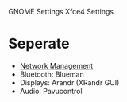 GNOME Settings
Xfce4 Settings

# Seperate
- [Network Management](Network%20Management.md)
- Bluetooth: Blueman
- Displays: Arandr (XRandr GUI)
- Audio: Pavucontrol